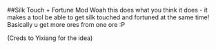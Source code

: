 ##Silk Touch + Fortune Mod
Woah this does what you think it does - it makes a tool be able to get silk touched and fortuned at the same time!
Basically u get more ores from one ore :P

(Creds to Yixiang for the idea)
